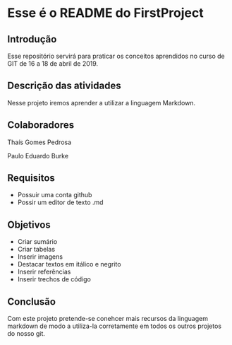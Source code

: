 # Esse é o README do FirstProject

## Introdução

Esse repositório servirá para praticar os conceitos aprendidos no curso de GIT de 16 a 18 de abril de 2019.

## Descrição das atividades

Nesse projeto iremos aprender a utilizar a linguagem Markdown.

## Colaboradores
Thaís Gomes Pedrosa

Paulo Eduardo Burke

## Requisitos

* Possuir uma conta github
* Possir um editor de texto .md



## Objetivos
* Criar sumário
* Criar tabelas
* Inserir imagens
* Destacar textos em itálico e negrito
* Inserir referências
* Inserir trechos de código

## Conclusão
Com este projeto pretende-se conehcer mais recursos da linguagem markdown de modo a utiliza-la corretamente em todos os outros projetos do nosso git.
